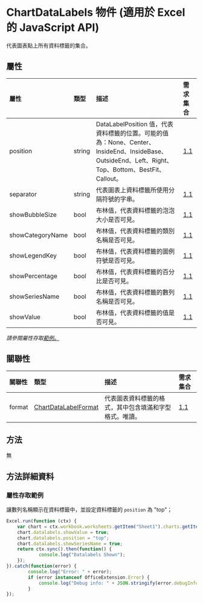 # <a name="chartdatalabels-object-javascript-api-for-excel"></a>ChartDataLabels 物件 (適用於 Excel 的 JavaScript API)

代表圖表點上所有資料標籤的集合。

## <a name="properties"></a>屬性

| 屬性	       | 類型	    |描述| 需求集合|
|:---------------|:--------|:----------|:----|
|position|string|DataLabelPosition 值，代表資料標籤的位置。可能的值為：None、Center、InsideEnd、InsideBase、OutsideEnd、Left、Right、Top、Bottom、BestFit、Callout。|[1.1](../requirement-sets/excel-api-requirement-sets.md)|
|separator|string|代表圖表上資料標籤所使用分隔符號的字串。|[1.1](../requirement-sets/excel-api-requirement-sets.md)|
|showBubbleSize|bool|布林值，代表資料標籤的泡泡大小是否可見。|[1.1](../requirement-sets/excel-api-requirement-sets.md)|
|showCategoryName|bool|布林值，代表資料標籤的類別名稱是否可見。|[1.1](../requirement-sets/excel-api-requirement-sets.md)|
|showLegendKey|bool|布林值，代表資料標籤的圖例符號是否可見。|[1.1](../requirement-sets/excel-api-requirement-sets.md)|
|showPercentage|bool|布林值，代表資料標籤的百分比是否可見。|[1.1](../requirement-sets/excel-api-requirement-sets.md)|
|showSeriesName|bool|布林值，代表資料標籤的數列名稱是否可見。|[1.1](../requirement-sets/excel-api-requirement-sets.md)|
|showValue|bool|布林值，代表資料標籤的值是否可見。|[1.1](../requirement-sets/excel-api-requirement-sets.md)|

_請參閱屬性存取[範例。](#property-access-examples)_

## <a name="relationships"></a>關聯性
| 關聯性 | 類型	    |描述| 需求集合|
|:---------------|:--------|:----------|:----|
|format|[ChartDataLabelFormat](chartdatalabelformat.md)|代表圖表資料標籤的格式，其中包含填滿和字型格式。唯讀。|[1.1](../requirement-sets/excel-api-requirement-sets.md)|

## <a name="methods"></a>方法
無


## <a name="method-details"></a>方法詳細資料

### <a name="property-access-examples"></a>屬性存取範例

讓數列名稱顯示在資料標籤中，並設定資料標籤的 `position` 為 "top"；

```js
Excel.run(function (ctx) { 
    var chart = ctx.workbook.worksheets.getItem("Sheet1").charts.getItem("Chart1");    
    chart.datalabels.showValue = true;
    chart.datalabels.position = "top";
    chart.datalabels.showSeriesName = true;
    return ctx.sync().then(function() {
            console.log("Datalabels Shown");
    });
}).catch(function(error) {
        console.log("Error: " + error);
        if (error instanceof OfficeExtension.Error) {
            console.log("Debug info: " + JSON.stringify(error.debugInfo));
        }
});
```
